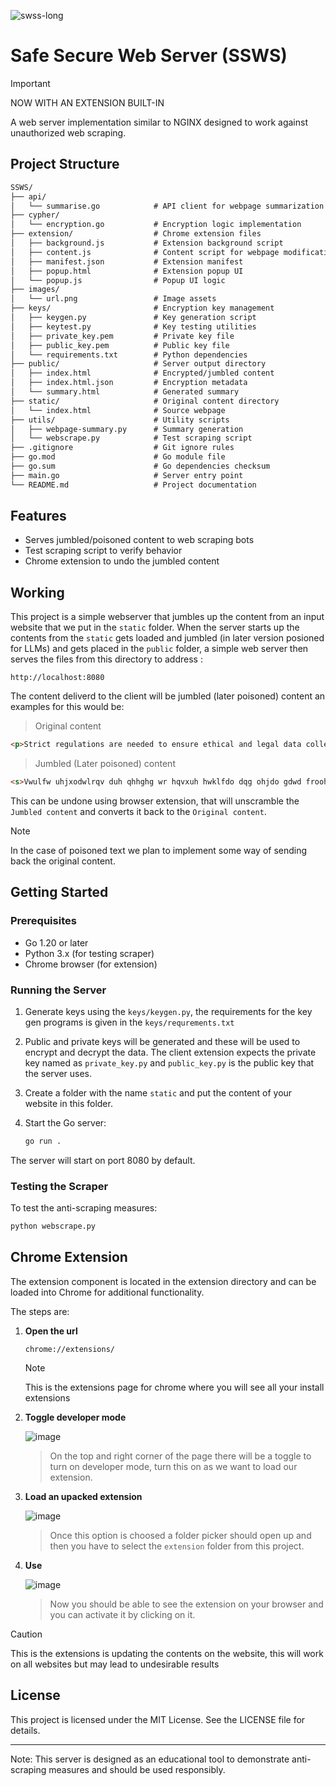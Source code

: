 ![swss-long](https://github.com/user-attachments/assets/370af212-60aa-4140-ad0e-8c0d008276be)


# Safe Secure Web Server (SSWS)

> [!IMPORTANT]
> NOW WITH AN EXTENSION BUILT-IN

A web server implementation similar to NGINX designed to work against unauthorized web scraping.

## Project Structure

```txt
SSWS/
├── api/
│   └── summarise.go            # API client for webpage summarization
├── cypher/
│   └── encryption.go           # Encryption logic implementation
├── extension/                  # Chrome extension files
│   ├── background.js           # Extension background script
│   ├── content.js              # Content script for webpage modification
│   ├── manifest.json           # Extension manifest
│   ├── popup.html              # Extension popup UI
│   └── popup.js                # Popup UI logic
├── images/
│   └── url.png                 # Image assets
├── keys/                       # Encryption key management
│   ├── keygen.py               # Key generation script
│   ├── keytest.py              # Key testing utilities
│   ├── private_key.pem         # Private key file
│   ├── public_key.pem          # Public key file
│   └── requirements.txt        # Python dependencies
├── public/                     # Server output directory
│   ├── index.html              # Encrypted/jumbled content
│   ├── index.html.json         # Encryption metadata
│   └── summary.html            # Generated summary
├── static/                     # Original content directory
│   └── index.html              # Source webpage
├── utils/                      # Utility scripts
│   ├── webpage-summary.py      # Summary generation
│   └── webscrape.py            # Test scraping script
├── .gitignore                  # Git ignore rules
├── go.mod                      # Go module file
├── go.sum                      # Go dependencies checksum
├── main.go                     # Server entry point
└── README.md                   # Project documentation
```

## Features

- Serves jumbled/poisoned content to web scraping bots
- Test scraping script to verify behavior
- Chrome extension to undo the jumbled content

## Working

This project is a simple webserver that jumbles up the content from an input website that we put in the ` static ` folder. When the server starts up the contents from the ` static ` gets loaded and jumbled (in later version posioned for LLMs) and gets placed in the ` public ` folder, a simple web server then serves the files from this directory to address :

```text
http://localhost:8080
```

The content deliverd to the client will be jumbled (later poisoned) content an examples for this would be:

> Original content

```html
<p>Strict regulations are needed to ensure ethical and legal data collection practices.</p>
```

> Jumbled (Later poisoned) content

```html
<s>Vwulfw uhjxodwlrqv duh qhhghg wr hqvxuh hwklfdo dqg ohjdo gdwd froohfwlrq sudfwlfhv.</s>
```

This can be undone using browser extension, that will unscramble the `Jumbled content` and converts it back to the `Original content`.

> [!NOTE]
> In the case of poisoned text we plan to implement some way of sending back the original content.

## Getting Started

### Prerequisites

- Go 1.20 or later
- Python 3.x (for testing scraper)
- Chrome browser (for extension)

### Running the Server

1. Generate keys using the `keys/keygen.py`, the requirements for the key gen programs is given in the `keys/requrements.txt`

2. Public and private keys will be generated and these will be used to encrypt and decrypt the data. The client extension expects the private key named as `private_key.py` and `public_key.py` is the public key that the server uses.

3. Create a folder with the name `static` and put the content of your website in this folder.

4. Start the Go server:

    ```sh
    go run .
    ```

The server will start on port 8080 by default.

### Testing the Scraper

To test the anti-scraping measures:

```sh
python webscrape.py
```

## Chrome Extension

The extension component is located in the extension directory and can be loaded into Chrome for additional functionality.

The steps are:

1. **Open the url**

    ```text
    chrome://extensions/
    ```

    > [!NOTE]
    > This is the extensions page for chrome where you will see all your install extensions

2. **Toggle developer mode**

    ![image](https://github.com/user-attachments/assets/bf000a0b-c790-4df8-b615-bc5b18a34c26)

    > On the top and right corner of the page there will be a toggle to turn on developer mode, turn this on as we want to load our extension.

3. **Load an upacked extension**

    ![image](https://github.com/user-attachments/assets/410031c4-f322-4630-bb18-8a0a16f2eb7c)

    > Once this option is choosed a folder picker should open up and then you have to select the `extension` folder from this project.

4. **Use**

    ![image](https://github.com/user-attachments/assets/5a89da02-7409-4361-84fb-7b8f7d488653)

    > Now you should be able to see the extension on your browser and you can activate it by clicking on it.

> [!CAUTION]
> This is the extensions is updating the contents on the website, this will work on all websites but may lead to undesirable results

## License

This project is licensed under the MIT License. See the LICENSE file for details.

---

Note: This server is designed as an educational tool to demonstrate anti-scraping measures and should be used responsibly.
